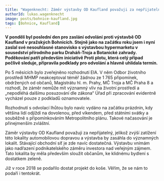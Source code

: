 ```yaml
---
title: "Wagenknecht: Záměr výstavby OD Kaufland považuji za nepřijatelný"
authorId: lukas.wagenknecht
image: posts/bohnice-kaufland.jpg
tags: [Bohnice, Kaufland]
---
```


**V pondělí byl poslední den pro zaslání odvolání proti výstavbě OD Kaufland v pražských Bohnicích. Stejně jako na začátku roku jsem i nyní zaslal své nesouhlasné stanovisko s výstavbou hypermarketu v sousedství přírodního parku Draháň-Troja a Botanické zahrady. Poděkování patří především iniciativě Proti plotu, která celý případ pečlivě sleduje, připravila podklady pro odvolání a hlavně uhlídala termín.**

Po 5 měsících bylo zveřejněno rozhodnutí EIA. V něm Odbor životního prostředí MHMP neakceptoval téměř žádnou ze 1 765 připomínek, obdržených od občanů, Magistrátu hl. m. Prahy, MČ Troja a MČ Praha 8 a rozhodl, že záměr nemůže mít významný vliv na životní prostředí a „nepodléhá dalšímu posuzování dle zákona“ Úřad při zpracování evidentně vycházel pouze z podkladů oznamovatele.

Rozhodnutí s odvolací lhůtou bylo navíc vydáno na začátku prázdnin, kdy většina lidí odjíždí na dovolenou, před víkendem, před státními svátky a souběžně s připomínkováním Metropolitního plánu. Takové načasování je přinejmenším zvláštní.

Záměr výstavby OD Kaufland považuji za nepřijatelný, jelikož zvýší zatížení této lokality automobilovou dopravou a výstavba by zasáhla do významných lokalit. Stávající obchodní síť je zde navíc dostatečná. Výstavbu vnímám jako nadřazení podnikatelského záměru investora nad veřejným zájmem. Tato lokalita by měla především sloužit občanům, ke klidnému bydlení s dostatkem zeleně.

Již v roce 2018 se podařilo dostat projekt do koše. Věřím, že se nám to podaří i tentokrát.